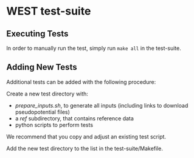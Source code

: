# WEST test-suite

## Executing Tests

In order to manually run the test, simply run `make all` in the test-suite.

## Adding New Tests
Additional tests can be added with the following procedure:

Create a new test directory with: 
  - *prepare_inputs.sh*, to generate all inputs (including links to download pseudopotential files)
  - a *ref* subdirectory, that contains reference data 
  - python scripts to perform tests

We recommend that you copy and adjust an existing test script.

Add the new test directory to the list in the test-suite/Makefile.

